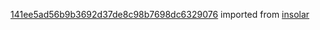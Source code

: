 [141ee5ad56b9b3692d37de8c98b7698dc6329076](https://github.com/insolar/insolar/commit/141ee5ad56b9b3692d37de8c98b7698dc6329076) imported from [insolar](https://github.com/insolar/insolar)
